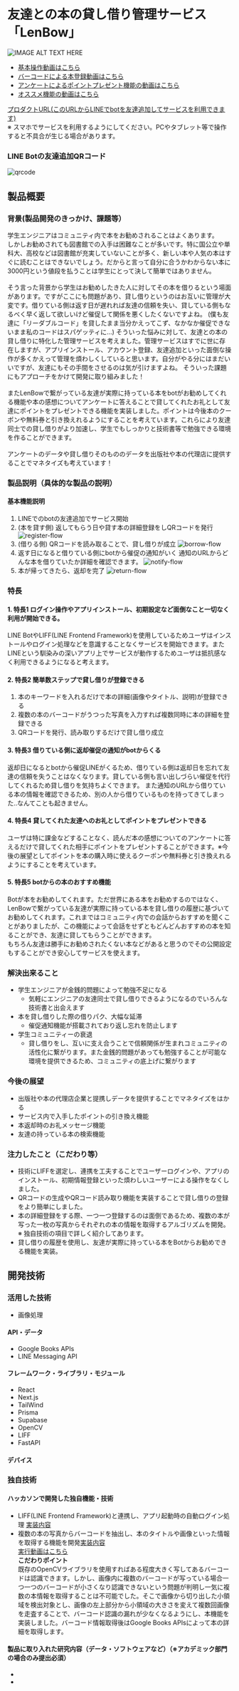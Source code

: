 # 友達との本の貸し借り管理サービス「LenBow」

![IMAGE ALT TEXT HERE](https://github.com/jphacks/NG_2312/blob/master/images/ServiceImage.png)
- [基本操作動画はこちら](https://drive.google.com/file/d/1VPHbAtzYipJsI83txQl0LWmnsymWu2gj/view?usp=drive_link)
- [バーコードによる本登録動画はこちら](https://drive.google.com/file/d/1fKu589PzIC2lmViIZ1x5hADZy0IHdxTG/view?usp=drive_link)
- [アンケートによるポイントプレゼント機能の動画はこちら](https://drive.google.com/file/d/1QMnA4E4WYVm3zDPt0XbvR1GsGDYSmYNM/view?usp=drive_link)
- [オススメ機能の動画はこちら](https://drive.google.com/file/d/1K7WZeVpPW8Q4YPUDhcAtakAt5wMmfXdx/view?usp=drive_link)

[プロダクトURL(このURLからLINEでbotを友達追加してサービスを利用できます)](https://liff.line.me/1645278921-kWRPP32q/?accountId=263xoaqc)</br>
※ スマホでサービスを利用するようにしてください。PCやタブレット等で操作すると不具合が生じる場合があります。

### LINE Botの友達追加QRコード
![qrcode](https://github.com/jphacks/NG_2312/blob/feature/readme/images/linebot_qr.png)

## 製品概要
### 背景(製品開発のきっかけ、課題等）
学生エンジニアはコミュニティ内で本をお勧めされることはよくあります。</br>
しかしお勧めされても図書館での入手は困難なことが多いです。特に国公立や単科大、高校などは図書館が充実していないことが多く、新しい本や人気の本はすぐに読むことはできないでしょう。だからと言って自分に合うかわからない本に3000円という値段を払うことは学生にとって決して簡単ではありません。</br></br>
そう言った背景から学生はお勧めしたきた人に対してその本を借りるという場面があります。ですがここにも問題があり、貸し借りというのはお互いに管理が大変です。借りている側は返す日が遅れれば友達の信頼を失い、貸している側もなるべく早く返して欲しいけど催促して関係を悪くしたくないですよね。 (僕も友達に「リーダブルコード」を貸したまま当分かえってこず、なかなか催促できないまま私のコードはスパゲッティに…)
そういった悩みに対して、友達との本の貸し借りに特化した管理サービスを考えました。管理サービスはすでに世に存在しますが、アプリインストール、アカウント登録、友達追加といった面倒な操作が多くかえって管理を煩わしくしていると思います。自分がやる分にはまだいいですが、友達にもその手間をさせるのは気が引けますよね。 そういった課題にもアプローチをかけて開発に取り組みました！</br></br>
またLenBowで繋がっている友達が実際に持っている本をbotがお勧めしてくれる機能や本の感想についてアンケートに答えることで貸してくれたお礼として友達にポイントをプレゼントできる機能を実装しました。ポイントは今後本のクーポンや無料券と引き換えれるようにすることを考えています。これらにより友達同士での貸し借りがより加速し、学生でもしっかりと技術書等で勉強できる環境を作ることができます。</br></br>
アンケートのデータや貸し借りそのもののデータを出版社や本の代理店に提供することでマネタイズも考えています！

### 製品説明（具体的な製品の説明）
#### 基本機能説明
1. LINEでのbotの友達追加でサービス開始
2. (本を貸す側) 返してもらう日や貸す本の詳細登録をしQRコードを発行
   ![register-flow](https://github.com/jphacks/NG_2312/blob/feature/readme/images/register.png)
4. (借りる側) QRコードを読み取ることで、貸し借りが成立
   ![borrow-flow](https://github.com/jphacks/NG_2312/blob/feature/readme/images/borrow.png)
6. 返す日になると借りている側にbotから催促の通知がいく
   通知のURLからどんな本を借りていたか詳細を確認できます。
   ![notify-flow](https://github.com/jphacks/NG_2312/blob/feature/readme/images/notify.png)
8. 本が帰ってきたら、返却を完了
   ![return-flow](https://github.com/jphacks/NG_2312/blob/feature/readme/images/return.png)
### 特長
#### 1. 特長1  ログイン操作やアプリインストール、初期設定など面倒なこと一切なく利用が開始できる。
LINE BotやLIFF(LINE Frontend Framework)を使用しているためユーザはインストールやログイン処理などを意識することなくサービスを開始できます。またLINEという馴染みの深いアプリ上でサービスが動作するためユーザは抵抗感なく利用できるようになると考えます。
#### 2. 特長2  簡単数ステップで貸し借りが登録できる
1. 本のキーワードを入れるだけで本の詳細(画像やタイトル、説明)が登録できる
2. 複数の本のバーコードがうつった写真を入力すれば複数同時に本の詳細を登録できる
3. QRコードを発行、読み取りするだけで貸し借り成立

#### 3. 特長3  借りている側に返却催促の通知がbotからくる
返却日になるとbotから催促LINEがくるため、借りている側は返却日を忘れて友達の信頼を失うことはなくなります。貸している側も言い出しづらい催促を代行してくれるため貸し借りを気持ちよくできます。 また通知のURLから借りている本の情報を確認できるため、別の人から借りているものを持ってきてしまった..なんてことも起きません。

#### 4. 特長4  貸してくれた友達へのお礼としてポイントをプレゼントできる
ユーザは特に課金などすることなく、読んだ本の感想についてのアンケートに答えるだけで貸してくれた相手にポイントをプレゼントすることができます。※今後の展望としてポイントを本の購入時に使えるクーポンや無料券と引き換えれるようにすることを考えています。

#### 5. 特長5  botからの本のおすすめ機能
Botが本をお勧めしてくれます。ただ世界にある本をお勧めするのではなく、LenBowで繋がっている友達が実際に持っている本を貸し借りの履歴に基づいてお勧めしてくれます。これまではコミュニティ内での会話からおすすめを聞くことがありましたが、この機能によって会話をせずともどんどんおすすめの本を知ることができ、友達に貸してもらうことができます。</br>
もちろん友達は勝手にお勧めされたくない本などがあると思うのでその公開設定もすることができ安心してサービスを使えます。

### 解決出来ること
- 学生エンジニアが金銭的問題によって勉強不足になる
  - 気軽にエンジニアの友達同士で貸し借りできるようになるのでいろんな技術書と出会えます
- 本を貸し借りした際の借りパク、大幅な延滞
  - 催促通知機能が搭載されており返し忘れを防止します
- 学生コミュニティーの衰退
  - 貸し借りをし、互いに支え合うことで信頼関係が生まれコミュニティの活性化に繋がります。また金銭的問題があっても勉強することが可能な環境を提供できるため、コミュニティの底上げに繋がります
### 今後の展望
- 出版社や本の代理店企業と提携しデータを提供することでマネタイズをはかる
- サービス内で入手したポイントの引き換え機能
- 本返却時のお礼メッセージ機能
- 友達の持っている本の検索機能

### 注力したこと（こだわり等）
* 技術にLIFFを選定し、連携を工夫することでユーザーログインや、アプリのインストール、初期情報登録といった煩わしいユーザーによる操作をなくしました。
* QRコードの生成やQRコード読み取り機能を実装することで貸し借りの登録をより簡単にしました。
* 本の詳細登録をする際、一つ一つ登録するのは面倒であるため、複数の本が写った一枚の写真からそれぞれの本の情報を取得するアルゴリズムを開発。
  ※ 独自技術の項目で詳しく紹介してあります。
* 貸し借りの履歴を使用し、友達が実際に持っている本をBotからお勧めできる機能を実装。

## 開発技術
### 活用した技術
- 画像処理
#### API・データ
- Google Books APIs
- LINE Messaging API

#### フレームワーク・ライブラリ・モジュール
- React
- Next.js
- TailWind
- Prisma
- Supabase
- OpenCV
- LIFF
- FastAPI

#### デバイス

### 独自技術
#### ハッカソンで開発した独自機能・技術
- LIFF(LINE Frontend Framework)と連携し、アプリ起動時の自動ログイン処理 [実装内容](https://github.com/jphacks/NG_2312/commit/2af72e7a5005316d8e30b40fd45dc9e562f40220)
- 複数の本の写真からバーコードを抽出し、本のタイトルや画像といった情報を取得する機能を開発[実装内容](https://github.com/jphacks/NG_2312/commit/97399fabe86dbae2fb06e96be48a52f4f38576c2) </br>
   [実行動画はこちら](https://drive.google.com/file/d/1fKu589PzIC2lmViIZ1x5hADZy0IHdxTG/view?usp=drive_link)</br>
  <b>こだわりポイント</b></br>
  既存のOpenCVライブラリを使用すればある程度大きく写してあるバーコードは認識できます。しかし、画像内に複数のバーコードが写っている場合一つ一つのバーコードが小さくなり認識できないという問題が判明し一気に複数の本情報を取得することは不可能でした。そこで画像から切り出した小領域を検出対象とし、画像の左上部分から小領域の大きさを変えて複数回画像を走査することで、バーコード認識の漏れが少なくなるようにし、本機能を実装しました。バーコード情報取得後はGoogle Books APIsによって本の詳細を取得します。

#### 製品に取り入れた研究内容（データ・ソフトウェアなど）（※アカデミック部門の場合のみ提出必須）
* 
* 
